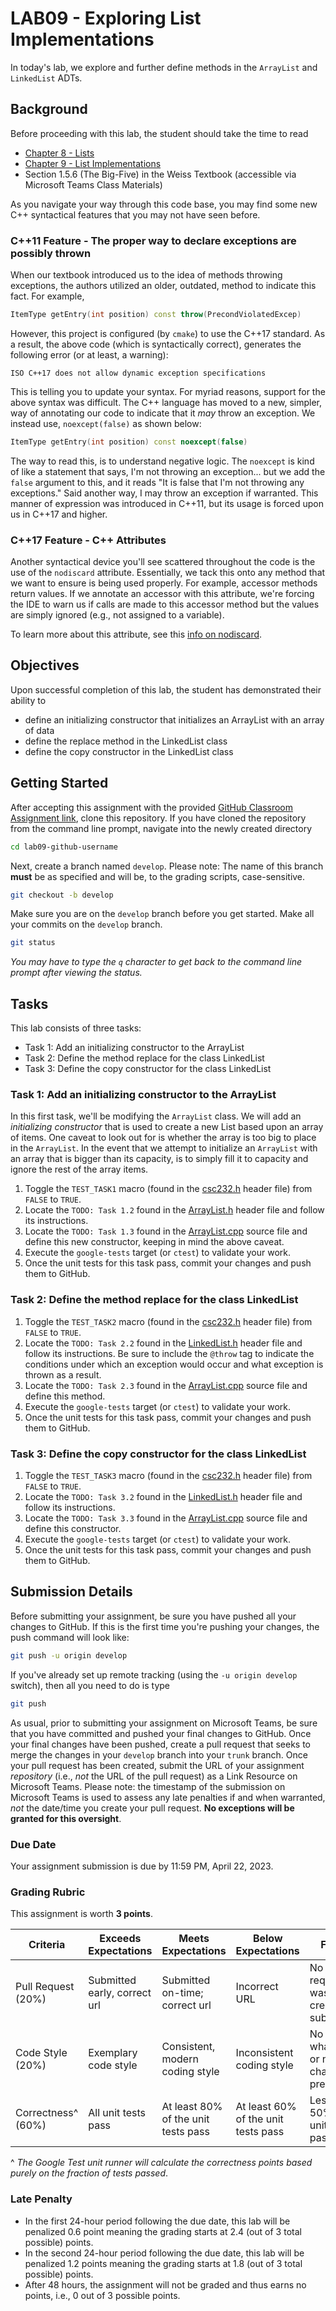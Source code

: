 # LAB09 - Exploring List Implementations

In today's lab, we explore and further define methods in the `ArrayList` and `LinkedList` ADTs.

## Background

Before proceeding with this lab, the student should take the time to read

* [Chapter 8 - Lists](https://bookshelf.vitalsource.com/reader/books/9780134477473/epubcfi/6/188%5B%3Bvnd.vst.idref%3DP7001011925000000000000000002728%5D!/4/2%5BP7001011925000000000000000002728%5D/4%5BP700101192500000000000000000272B%5D/4%5BP700101192500000000000000000AC2C%5D/2/2%5BP700101192500000000000000000AC2D%5D/1:0%5B%2CPre%5D)
* [Chapter 9 - List Implementations](https://bookshelf.vitalsource.com/reader/books/9780134477473/epubcfi/6/202%5B%3Bvnd.vst.idref%3DP700101192500000000000000000295E%5D!/4/2%5BP700101192500000000000000000295E%5D/4%5BP7001011925000000000000000002961%5D/2%5BP700101192500000000000000000AE09%5D/4%5BP700101192500000000000000000AE0B%5D/2%5BP700101192500000000000000000AE0C%5D/4%5BP700101192500000000000000000AE14%5D/4%5BP700101192500000000000000000AE16%5D)
* Section 1.5.6 (The Big-Five) in the Weiss Textbook (accessible via Microsoft Teams Class Materials)

As you navigate your way through this code base, you may find some new C++ syntactical features that you may not have seen before.

### C++11 Feature - The proper way to declare exceptions are possibly thrown

When our textbook introduced us to the idea of methods throwing exceptions, the authors utilized an older, outdated, method to indicate this fact. For example,

```c++
ItemType getEntry(int position) const throw(PrecondViolatedExcep)
```

However, this project is configured (by `cmake`) to use the C++17 standard. As a result, the above code (which is syntactically correct), generates the following error (or at least, a warning):

```text
ISO C++17 does not allow dynamic exception specifications
```

This is telling you to update your syntax. For myriad reasons, support for the above syntax was difficult. The C++ language has moved to a new, simpler, way of annotating our code to indicate that it _may_ throw an exception. We instead use, `noexcept(false)` as shown below:

```c++
ItemType getEntry(int position) const noexcept(false)
```

The way to read this, is to understand negative logic. The `noexcept` is kind of like a statement that says, I'm not throwing an exception... but we add the `false` argument to this, and it reads "It is false that I'm not throwing any exceptions." Said another way, I may throw an exception if warranted. This manner of expression was introduced in C++11, but its usage is forced upon us in C++17 and higher.

### C++17 Feature - C++ Attributes

Another syntactical device you'll see scattered throughout the code is the use of the `nodiscard` attribute. Essentially, we tack this onto any method that we want to ensure is being used properly. For example, accessor methods return values. If we annotate an accessor with this attribute, we're forcing the IDE to warn us if calls are made to this accessor method but the values are simply ignored (e.g., not assigned to a variable).

To learn more about this attribute, see this [info on nodiscard](https://en.cppreference.com/w/cpp/language/attributes/nodiscard).

## Objectives

Upon successful completion of this lab, the student has demonstrated their ability to

* define an initializing constructor that initializes an ArrayList with an array of data
* define the replace method in the LinkedList class
* define the copy constructor in the LinkedList class

## Getting Started

After accepting this assignment with the provided [GitHub Classroom Assignment link](https://classroom.github.com/a/OIa6TCZO), clone this repository. If you have cloned the repository from the command line prompt, navigate into the newly created directory

```bash
cd lab09-github-username
```

Next, create a branch named `develop`. Please note: The name of this branch **must** be as specified and will be, to the grading scripts, case-sensitive.

```bash
git checkout -b develop
```

Make sure you are on the `develop` branch before you get started. Make all your commits on the `develop` branch.

```bash
git status
```

_You may have to type the `q` character to get back to the command line prompt after viewing the status._

## Tasks

This lab consists of three tasks:

- Task 1: Add an initializing constructor to the ArrayList
- Task 2: Define the method replace for the class LinkedList
- Task 3: Define the copy constructor for the class LinkedList

### Task 1: Add an initializing constructor to the ArrayList

In this first task, we'll be modifying the `ArrayList` class. We will add an _initializing constructor_ that is used to create a new List based upon an array of items. One caveat to look out for is whether the array is too big to place in the `ArrayList`. In the event that we attempt to initialize an `ArrayList` with an array that is bigger than its capacity, is to simply fill it to capacity and ignore the rest of the array items.

1. Toggle the `TEST_TASK1` macro (found in the [csc232.h](include/csc232.h) header file) from `FALSE` to `TRUE`.
2. Locate the `TODO: Task 1.2` found in the [ArrayList.h](include/ArrayList.h) header file and follow its instructions.
3. Locate the `TODO: Task 1.3` found in the [ArrayList.cpp](src/main/cpp/ArrayList.cpp) source file and define this new constructor, keeping in mind the above caveat.
4. Execute the `google-tests` target (or `ctest`) to validate your work.
5. Once the unit tests for this task pass, commit your changes and push them to GitHub.

### Task 2: Define the method replace for the class LinkedList

1. Toggle the `TEST_TASK2` macro (found in the [csc232.h](include/csc232.h) header file) from `FALSE` to `TRUE`.
2. Locate the `TODO: Task 2.2` found in the [LinkedList.h](include/LinkedList.h) header file and follow its instructions. Be sure to include the `@throw` tag to indicate the conditions under which an exception would occur and what exception is thrown as a result.
3. Locate the `TODO: Task 2.3` found in the [ArrayList.cpp](src/main/cpp/LinkedList.cpp) source file and define this method.
4. Execute the `google-tests` target (or `ctest`) to validate your work.
5. Once the unit tests for this task pass, commit your changes and push them to GitHub.

### Task 3: Define the copy constructor for the class LinkedList

1. Toggle the `TEST_TASK3` macro (found in the [csc232.h](include/csc232.h) header file) from `FALSE` to `TRUE`.
2. Locate the `TODO: Task 3.2` found in the [LinkedList.h](include/LinkedList.h) header file and follow its instructions.
3. Locate the `TODO: Task 3.3` found in the [ArrayList.cpp](src/main/cpp/LinkedList.cpp) source file and define this constructor.
4. Execute the `google-tests` target (or `ctest`) to validate your work.
5. Once the unit tests for this task pass, commit your changes and push them to GitHub.

## Submission Details

Before submitting your assignment, be sure you have pushed all your changes to GitHub. If this is the first time you're pushing your changes, the push command will look like:

```bash
git push -u origin develop
```

If you've already set up remote tracking (using the `-u origin develop` switch), then all you need to do is type

```bash
git push
```

As usual, prior to submitting your assignment on Microsoft Teams, be sure that you have committed and pushed your final changes to GitHub. Once your final changes have been pushed, create a pull request that seeks to merge the changes in your `develop` branch into your `trunk` branch. Once your pull request has been created, submit the URL of your assignment _repository_ (i.e., _not_ the URL of the pull request) as a Link Resource on Microsoft Teams. Please note: the timestamp of the submission on Microsoft Teams is used to assess any late penalties if and when warranted, _not_ the date/time you create your pull request. **No exceptions will be granted for this oversight**.

### Due Date

Your assignment submission is due by 11:59 PM, April 22, 2023.

### Grading Rubric

This assignment is worth **3 points**.

| Criteria           | Exceeds Expectations         | Meets Expectations                  | Below Expectations                  | Failure                                        |
|--------------------|------------------------------|-------------------------------------|-------------------------------------|------------------------------------------------|
| Pull Request (20%) | Submitted early, correct url | Submitted on-time; correct url      | Incorrect URL                       | No pull request was created or submitted       |
| Code Style (20%)   | Exemplary code style         | Consistent, modern coding style     | Inconsistent coding style           | No style whatsoever or no code changes present |
| Correctness^ (60%) | All unit tests pass          | At least 80% of the unit tests pass | At least 60% of the unit tests pass | Less than 50% of the unit tests pass           |

^ _The Google Test unit runner will calculate the correctness points based purely on the fraction of tests passed_.

### Late Penalty

* In the first 24-hour period following the due date, this lab will be penalized 0.6 point meaning the grading starts at 2.4 (out of 3 total possible) points.
* In the second 24-hour period following the due date, this lab will be penalized 1.2 points meaning the grading starts at 1.8 (out of 3 total possible) points.
* After 48 hours, the assignment will not be graded and thus earns no points, i.e., 0 out of 3 possible points.
